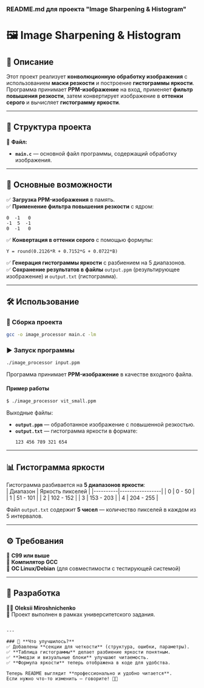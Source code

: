 ### **README.md для проекта "Image Sharpening & Histogram"**  

# 🖼️ Image Sharpening & Histogram  

## 📌 Описание  
Этот проект реализует **конволюционную обработку изображения** с использованием **маски резкости** и построение **гистограммы яркости**.  
Программа принимает **PPM-изображение** на вход, применяет **фильтр повышения резкости**, затем конвертирует изображение в **оттенки серого** и вычисляет **гистограмму яркости**.  

---

## 📂 Структура проекта  
📁 **Файл:**  
- **`main.c`** — основной файл программы, содержащий обработку изображения.  

---

## 🎯 Основные возможности  
✅ **Загрузка PPM-изображения** в память.  
✅ **Применение фильтра повышения резкости** с ядром:  
   ```
   0  -1   0  
   -1  5  -1  
   0  -1   0  
   ```  
✅ **Конвертация в оттенки серого** с помощью формулы:  
   ```
   Y = round(0.2126*R + 0.7152*G + 0.0722*B)
   ```
✅ **Генерация гистограммы яркости** с разбиением на 5 диапазонов.  
✅ **Сохранение результатов в файлы** `output.ppm` (результирующее изображение) и `output.txt` (гистограмма).  

---

## 🛠 Использование  

### **🔧 Сборка проекта**  
```sh
gcc -o image_processor main.c -lm
```

### **▶️ Запуск программы**  
```sh
./image_processor input.ppm
```

Программа принимает **PPM-изображение** в качестве входного файла.

#### **Пример работы**  
```sh
$ ./image_processor vit_small.ppm
```
Выходные файлы:  
- **`output.ppm`** — обработанное изображение с повышенной резкостью.  
- **`output.txt`** — гистограмма яркости в формате:  
  ```
  123 456 789 321 654
  ```

---

## 📊 Гистограмма яркости  
Гистограмма разбивается на **5 диапазонов яркости**:  
| Диапазон | Яркость пикселей |
|----------|-----------------|
| 0    | 0 - 50   |
| 1    | 51 - 101 |
| 2    | 102 - 152 |
| 3    | 153 - 203 |
| 4    | 204 - 255 |

Файл `output.txt` содержит **5 чисел** — количество пикселей в каждом из 5 интервалов.

---

## ⚙️ Требования  
📌 **C99 или выше**  
📌 **Компилятор GCC**  
📌 **ОС Linux/Debian** (для совместимости с тестирующей системой)  

---

## 🚀 Разработка  
👨‍💻 **Oleksii Miroshnichenko**  
📅 Проект выполнен в рамках университетского задания.  
```

---

### 🔹 **Что улучшилось?**
✅ Добавлены **секции для четкости** (структура, ошибки, параметры).  
✅ **Таблица гистограммы** делает разбиение яркости понятным.  
✅ **Эмодзи и визуальные блоки** улучшают читаемость.  
✅ **Формула яркости** теперь отображена в коде для удобства.  

Теперь README выглядит **профессионально и удобно читается**.  
Если нужно что-то изменить — говорите! 🚀😊
